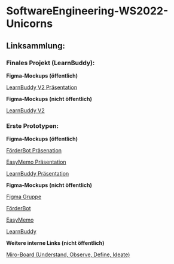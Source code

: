 # SoftwareEngineering-WS2022-Unicorns

## Linksammlung:

### Finales Projekt (LearnBuddy):

**Figma-Mockups (öffentlich)**

[LearnBuddy V2 Präsentation](https://www.figma.com/proto/E8o1DZ41wPEzrKEDCHNmsE/LearnBuddy-V2?node-id=537%3A16734&scaling=scale-down&page-id=0%3A1&starting-point-node-id=537%3A16734)

**Figma-Mockups (nicht öffentlich)**

[LearnBuddy V2](https://www.figma.com/file/E8o1DZ41wPEzrKEDCHNmsE/LearnBuddy-V2)

### Erste Prototypen:

**Figma-Mockups (öffentlich)**

[FörderBot Präsenation](https://www.figma.com/proto/Ko0Gm8JhHINOPG75DsksQU/F%C3%B6rderBot?node-id=35%3A1550&scaling=min-zoom&page-id=0%3A1&starting-point-node-id=35%3A1550)

[EasyMemo Präsentation](https://www.figma.com/proto/pUthVnZu7BPOC1ifNEHEIv/EasyMemo?node-id=38%3A258&scaling=min-zoom&page-id=0%3A1&starting-point-node-id=38%3A258)

[LearnBuddy Präsentation](https://www.figma.com/proto/SiypR268Dp8208XULJcgg5/LearnBuddy?node-id=318%3A3&scaling=min-zoom&page-id=0%3A1&starting-point-node-id=318%3A3)

**Figma-Mockups (nicht öffentlich)**

[Figma Gruppe](https://www.figma.com/files/project/42233173/Prototypen?fuid=910427524644309056)

[FörderBot](https://www.figma.com/file/Ko0Gm8JhHINOPG75DsksQU/F%C3%B6rderBot)

[EasyMemo](https://www.figma.com/file/pUthVnZu7BPOC1ifNEHEIv/EasyMemo)

[LearnBuddy](https://www.figma.com/file/SiypR268Dp8208XULJcgg5/LearnBuddy)

**Weitere interne Links (nicht öffentlich)**

[Miro-Board (Understand, Observe, Define, Ideate)](https://miro.com/app/board/o9J_lobuOqY=/?invite_link_id=427245118953) 
